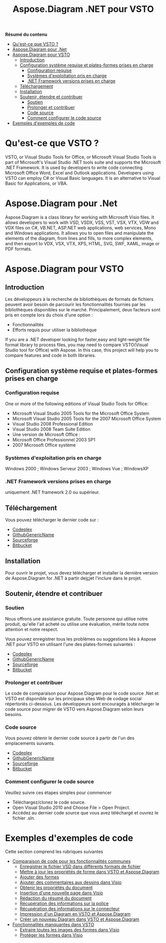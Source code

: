 ﻿---
title: Aspose.Diagram .NET pour VSTO
type: docs
weight: 10
url: /fr/net/aspose-diagram-net-for-vsto/
---
**Résumé du contenu**

- [Qu'est-ce que VSTO ?](#Aspose.Diagram.NETforVSTO-WhatisVSTO?)
- [Aspose.Diagram pour .Net](#Aspose.Diagram.NETforVSTO-Aspose.Diagramfor.Net)
- [Aspose.Diagram pour VSTO](#Aspose.Diagram.NETforVSTO-Aspose.DiagramforVSTO) 
  - [Introduction](#Aspose.Diagram.NETforVSTO-Introduction)
  - [Configuration système requise et plates-formes prises en charge](#Aspose.Diagram.NETforVSTO-SystemRequirementsandSupportedPlatforms) 
    - [Configuration requise](#Aspose.Diagram.NETforVSTO-SystemRequirements)
    - [Systèmes d'exploitation pris en charge](#Aspose.Diagram.NETforVSTO-SupportedOperatingSystems)
    - [.NET Framework versions prises en charge](#Aspose.Diagram.NETforVSTO-.NETFrameworkversionssupported)
  - [Téléchargement](#Aspose.Diagram.NETforVSTO-Downloading)
  - [Installation](#Aspose.Diagram.NETforVSTO-Installing)
  - [Soutenir, étendre et contribuer](#Aspose.Diagram.NETforVSTO-Support,ExtendandContribute) 
    - [Soutien](#Aspose.Diagram.NETforVSTO-Support)
    - [Prolonger et contribuer](#Aspose.Diagram.NETforVSTO-ExtendandContribute)
    - [Code source](#Aspose.Diagram.NETforVSTO-SourceCode)
    - [Comment configurer le code source](#Aspose.Diagram.NETforVSTO-Howtoconfigurethesourcecode)
- [Exemples d'exemples de code](#Aspose.Diagram.NETforVSTO-SampleCodeExamples)
# **Qu'est-ce que VSTO ?**
VSTO, or Visual Studio Tools for Office, or Microsoft Visual Studio Tools is part of Microsoft's Visual Studio .NET tools suite and supports the Microsoft .NET Framework. It is used by developers to write code connecting Microsoft Office Word, Excel and Outlook applications. Developers using VSTO can employ C# or Visual Basic languages. It is an alternative to Visual Basic for Applications, or VBA.
# **Aspose.Diagram pour .Net**
Aspose.Diagram is a class library for working with Microsoft Visio files. It allows developers to work with VSD, VSDX, VSS, VST, VSX, VTX, VDW and VDX files on C#, VB.NET, ASP.NET web applications, web services, Mono and Windows applications. It allows you to open files and manipulate the elements of the diagram, from lines and fills, to more complex elements, and then export to VDX, VSX, VTX, XPS, HTML, SVG, SWF, XAML, image or PDF formats.
# **Aspose.Diagram pour VSTO**
## **Introduction**
Les développeurs à la recherche de bibliothèques de formats de fichiers peuvent avoir besoin de parcourir les fonctionnalités fournies par les bibliothèques disponibles sur le marché. Principalement, deux facteurs sont pris en compte lors du choix d'une option :

- Fonctionnalités
- Efforts requis pour utiliser la bibliothèque

If you are a .NET developer looking for faster,easy and light-weight file format library to process files, you may need to compare VSTO(Visual Studio tool for Office) with Aspose. In this case, this project will help you to compare features and code in both libraries.
## **Configuration système requise et plates-formes prises en charge**
### **Configuration requise**
One or more of the following editions of Visual Studio Tools for Office:

- Microsoft Visual Studio 2005 Tools for the Microsoft Office System
- Microsoft Visual Studio 2005 Tools for the 2007 Microsoft Office System
- Visual Studio 2008 Professional Edition
- Visual Studio 2008 Team Suite Edition
- Une version de Microsoft Office :
- Microsoft Office Professionnel 2003 SP1
- 2007 Microsoft Office système
### **Systèmes d'exploitation pris en charge**
Windows 2000 ; Windows Serveur 2003 ; Windows Vue ; WindowsXP
### **.NET Framework versions prises en charge**
uniquement .NET framework 2.0 ou supérieur.
## **Téléchargement**
Vous pouvez télécharger le dernier code sur :

- [Codeplex](http://goo.gl/spbIUb)
- [GithubGenericName](http://goo.gl/vaB1lL)
- [Sourceforge](http://goo.gl/F4oLnp)
- [Bitbucket](http://goo.gl/BzCiz1)
## **Installation**
 Pour ouvrir le projet, vous devez télécharger et installer la dernière version de Aspose.Diagram for .NET à partir de[ici](http://www.aspose.com/.net/diagram-component.aspx)et l'inclure dans le projet.
## **Soutenir, étendre et contribuer**
### **Soutien**
Nous offrons une assistance gratuite. Toute personne qui utilise notre produit, qu'elle l'ait acheté ou utilise une évaluation, mérite toute notre attention et notre respect.

Vous pouvez enregistrer tous les problèmes ou suggestions liés à Aspose .NET pour VSTO en utilisant l'une des plates-formes suivantes :

- [Codeplex](http://goo.gl/U54yWo)
- [GithubGenericName](http://goo.gl/tDjFqA)
- [Sourceforge](http://goo.gl/9CgWQu)
- [Bitbucket](http://goo.gl/q7tEu9)
### **Prolonger et contribuer**
Le code de comparaison pour Aspose.Diagram pour le code source .Net et VSTO est disponible sur les principaux sites Web de codage social répertoriés ci-dessous. Les développeurs sont encouragés à télécharger le code source pour migrer de VSTO vers Aspose.Diagram selon leurs besoins.
### **Code source**
Vous pouvez obtenir le dernier code source à partir de l'un des emplacements suivants.

- [Codeplex](https://goo.gl/FuhcdD)
- [GithubGenericName](https://goo.gl/JA8x5M)
- [Sourceforge](https://goo.gl/XbE5rO)
- [Bitbucket](https://goo.gl/XBqAzx)
### **Comment configurer le code source**
Veuillez suivre ces étapes simples pour commencer

- Téléchargez/clonez le code source.
- Open Visual Studio 2010 and Choose File > Open Project.
- Accédez au dernier code source que vous avez téléchargé et ouvrez le fichier .sln.
# **Exemples d'exemples de code**
Cette section comprend les rubriques suivantes

- [Comparaison de code pour les fonctionnalités communes](/diagram/fr/net/code-comparison-for-common-features/)
  - [Enregistrer le fichier VSD dans différents formats de fichier](/diagram/fr/net/save-vsd-file-to-different-file-formats/)
  - [Mettre à jour les propriétés de forme dans VSTO et Aspose.Diagram](/diagram/fr/net/update-shape-properties-in-vsto-and-aspose-diagram/)
  - [Ajouter des formes](/diagram/fr/net/add-shapes/)
  - [Ajouter des commentaires aux dessins dans Visio](/diagram/fr/net/add-comments-to-drawings-in-visio/)
  - [Obtenir les propriétés du document](/diagram/fr/net/get-document-properties/)
  - [Insertion d'une nouvelle page dans Visio](/diagram/fr/net/inserting-a-new-page-in-visio/)
  - [Rédaction du résumé du document](/diagram/fr/net/writing-document-summary/)
  - [Récupération des informations sur la police](/diagram/fr/net/retrieving-font-information/)
  - [Récupération des informations sur le connecteur](/diagram/fr/net/retrieving-connector-information/)
  - [Impression d'un Diagram en VSTO et Aspose.Diagram](/diagram/fr/net/printing-a-diagram-in-vsto-and-aspose-diagram/)
  - [Créer un nouveau Diagram dans VSTO et Aspose.Diagram](/diagram/fr/net/create-a-new-diagram-in-vsto-and-aspose-diagram/)
- [Fonctionnalités manquantes dans VSTO](/diagram/fr/net/missing-features-in-vsto/)
  - [Extraire toutes les images des formes dans Visio](/diagram/fr/net/extract-all-images-from-shapes-in-visio/)
  - [Protéger les formes dans Visio](/diagram/fr/net/protect-shapes-in-visio/)
